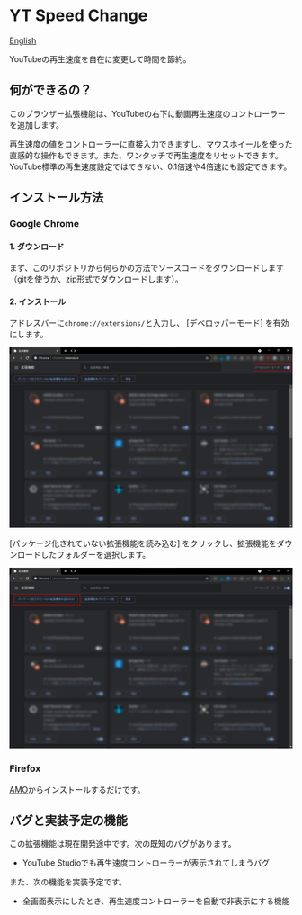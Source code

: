 # YT Speed Change

[English](README.md)

YouTubeの再生速度を自在に変更して時間を節約。

## 何ができるの？

このブラウザー拡張機能は、YouTubeの右下に動画再生速度のコントローラーを追加します。

再生速度の値をコントローラーに直接入力できますし、マウスホイールを使った直感的な操作もできます。また、ワンタッチで再生速度をリセットできます。YouTube標準の再生速度設定ではできない、0.1倍速や4倍速にも設定できます。

## インストール方法

### Google Chrome

#### 1. ダウンロード

まず、このリポジトリから何らかの方法でソースコードをダウンロードします（gitを使うか、zip形式でダウンロードします）。

#### 2. インストール

アドレスバーに``chrome://extensions/``と入力し、 [デベロッパーモード] を有効にします。

![Screenshot](image/for_readme/chrome_extensions.png)

[パッケージ化されていない拡張機能を読み込む] をクリックし、拡張機能をダウンロードしたフォルダーを選択します。

![Screenshot](image/for_readme/chrome_extensions2.png)

### Firefox

[AMO](https://addons.mozilla.org/ja/firefox/addon/yt-speed-change/)からインストールするだけです。

## バグと実装予定の機能

この拡張機能は現在開発途中です。次の既知のバグがあります。

- YouTube Studioでも再生速度コントローラーが表示されてしまうバグ

また、次の機能を実装予定です。

- 全画面表示にしたとき、再生速度コントローラーを自動で非表示にする機能
